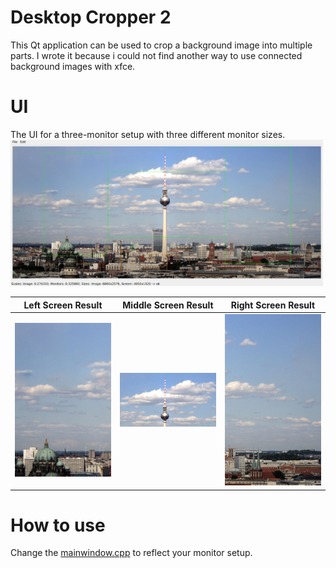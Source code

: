 # Desktop Cropper 2
This Qt application can be used to crop a background image into multiple parts. I wrote it because i could not find another way to use connected background images with xfce.

# UI
The UI for a three-monitor setup with three different monitor sizes.
<img src="readmeAssets/ui.png" width="500">

Left Screen Result             |  Middle Screen Result | Right Screen Result
:-------------------------:|:-------------------------:|:-------------------------:
<img src="readmeAssets/berlin_l.jpg" width="250"> | <img src="readmeAssets/berlin_m.jpg" width="250"> | <img src="readmeAssets/berlin_r.jpg" width="250">

# How to use
Change the [mainwindow.cpp](https://github.com/enra64/DesktopCropper2/blob/master/mainwindow.cpp#L10) to reflect your monitor setup.
